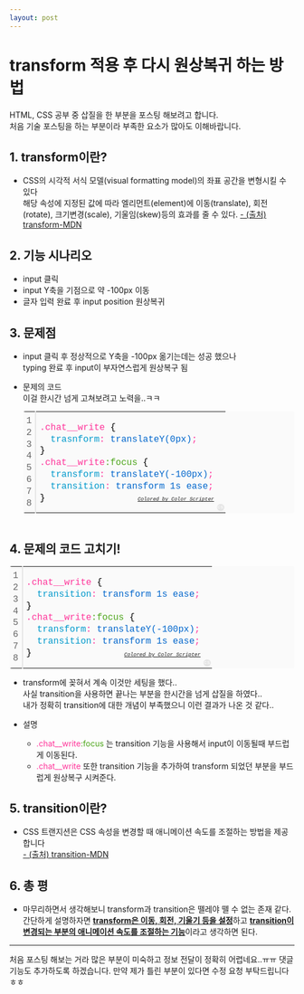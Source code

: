 ```yaml
---
layout: post
---
```


# transform 적용 후 다시 원상복귀 하는 방법

HTML, CSS 공부 중 삽질을 한 부분을 포스팅 해보려고 합니다. <br>
처음 기술 포스팅을 하는 부분이라 부족한 요소가 많아도 이해바랍니다.

## 1. transform이란?

- CSS의 시각적 서식 모델(visual formatting model)의 좌표 공간을 변형시킬 수 있다<br> 해당 속성에 지정된 값에 따라 엘리먼트(element)에 이동(translate), 회전(rotate), 크기변경(scale), 기울임(skew)등의 효과를 줄 수 있다. [ - (출처) transform-MDN](https://developer.mozilla.org/ko/docs/Web/CSS/transform)

## 2. 기능 시나리오

- input 클릭
- input Y축을 기점으로 약 -100px 이동
- 글자 입력 완료 후 input position 원상복귀<br>

## 3. 문제점

- input 클릭 후 정상적으로 Y축을 -100px 옮기는데는 성공 했으나<br>
  typing 완료 후 input이 부자연스럽게 원상복구 됨

- 문제의 코드 <br>
  이걸 한시간 넘게 고쳐보려고 노력을..ㅋㅋ

    <center>
    <div class="colorscripter-code" style="color:#010101;font-family:Consolas, 'Liberation Mono', Menlo, Courier, monospace !important; position:relative !important;overflow:auto"><table class="colorscripter-code-table" style="margin:0;padding:0;border:none;background-color:#fafafa;border-radius:4px;" cellspacing="0" cellpadding="0"><tr><td style="padding:6px;border-right:2px solid #e5e5e5"><div style="margin:0;padding:0;word-break:normal;text-align:right;color:#666;font-family:Consolas, 'Liberation Mono', Menlo, Courier, monospace !important;line-height:130%"><div style="line-height:130%">1</div><div style="line-height:130%">2</div><div style="line-height:130%">3</div><div style="line-height:130%">4</div><div style="line-height:130%">5</div><div style="line-height:130%">6</div><div style="line-height:130%">7</div><div style="line-height:130%">8</div></div></td><td style="padding:6px 0;text-align:left"><div style="margin:0;padding:0;color:#010101;font-family:Consolas, 'Liberation Mono', Menlo, Courier, monospace !important;line-height:130%"><div style="padding:0 6px; white-space:pre; line-height:130%"><span style="color:#ff3399">.chat__write&nbsp;</span>{<span style="color:#0099cc"></span></div><div style="padding:0 6px; white-space:pre; line-height:130%"><span style="color:#0099cc">&nbsp;&nbsp;trasnform</span><span style="color:#ff3399">:</span><span style="color:#0066cc">&nbsp;translateY(0px)</span><span style="color:#ff3399">;</span><span style="color:#0066cc"></span></div><div style="padding:0 6px; white-space:pre; line-height:130%"><span style="color:#0066cc"></span>}<span style="color:#ff3399"></span></div><div style="padding:0 6px; white-space:pre; line-height:130%"><span style="color:#ff3399"></span></div><div style="padding:0 6px; white-space:pre; line-height:130%"><span style="color:#ff3399">.chat__write</span><span style="color:#4DA51B">:focus&nbsp;</span><span style="color:#ff3399"></span>{<span style="color:#0099cc"></span></div><div style="padding:0 6px; white-space:pre; line-height:130%"><span style="color:#0099cc">&nbsp;&nbsp;transform</span><span style="color:#ff3399">:</span><span style="color:#0066cc">&nbsp;translateY(-100px)</span><span style="color:#ff3399">;</span><span style="color:#0099cc"></span></div><div style="padding:0 6px; white-space:pre; line-height:130%"><span style="color:#0099cc">&nbsp;&nbsp;transition</span><span style="color:#ff3399">:</span><span style="color:#0066cc">&nbsp;transform&nbsp;1s&nbsp;ease</span><span style="color:#ff3399">;</span><span style="color:#0066cc"></span></div><div style="padding:0 6px; white-space:pre; line-height:130%"><span style="color:#0066cc"></span>}</div></div><div style="text-align:right;margin-top:-13px;margin-right:5px;font-size:9px;font-style:italic"><a href="http://colorscripter.com/info#e" target="_blank" style="color:#e5e5e5text-decoration:none">Colored by Color Scripter</a></div></td><td style="vertical-align:bottom;padding:0 2px 4px 0"><a href="http://colorscripter.com/info#e" target="_blank" style="text-decoration:none;color:white"><span style="font-size:9px;word-break:normal;background-color:#e5e5e5;color:white;border-radius:10px;padding:1px">cs</span></a></td></tr></table></div>
    </center>
    <br>

## 4. 문제의 코드 고치기!

<center>
<div class="colorscripter-code" style="color:#010101;font-family:Consolas, 'Liberation Mono', Menlo, Courier, monospace !important; position:relative !important;overflow:auto"><table class="colorscripter-code-table" style="margin:0;padding:0;border:none;background-color:#fafafa;border-radius:4px;" cellspacing="0" cellpadding="0"><tr><td style="padding:6px;border-right:2px solid #e5e5e5"><div style="margin:0;padding:0;word-break:normal;text-align:right;color:#666;font-family:Consolas, 'Liberation Mono', Menlo, Courier, monospace !important;line-height:130%"><div style="line-height:130%">1</div><div style="line-height:130%">2</div><div style="line-height:130%">3</div><div style="line-height:130%">4</div><div style="line-height:130%">5</div><div style="line-height:130%">6</div><div style="line-height:130%">7</div><div style="line-height:130%">8</div></div></td><td style="padding:6px 0;text-align:left"><div style="margin:0;padding:0;color:#010101;font-family:Consolas, 'Liberation Mono', Menlo, Courier, monospace !important;line-height:130%"><div style="padding:0 6px; white-space:pre; line-height:130%"><span style="color:#ff3399">.chat__write&nbsp;</span>{<span style="color:#0099cc"></span></div><div style="padding:0 6px; white-space:pre; line-height:130%"><span style="color:#0099cc">&nbsp;&nbsp;transition</span><span style="color:#ff3399">:</span><span style="color:#0066cc">&nbsp;transform&nbsp;1s&nbsp;ease</span><span style="color:#ff3399">;</span><span style="color:#0066cc"></span></div><div style="padding:0 6px; white-space:pre; line-height:130%"><span style="color:#0066cc"></span>}<span style="color:#ff3399"></span></div><div style="padding:0 6px; white-space:pre; line-height:130%"><span style="color:#ff3399"></span></div><div style="padding:0 6px; white-space:pre; line-height:130%"><span style="color:#ff3399">.chat__write</span><span style="color:#4DA51B">:focus&nbsp;</span><span style="color:#ff3399"></span>{<span style="color:#0099cc"></span></div><div style="padding:0 6px; white-space:pre; line-height:130%"><span style="color:#0099cc">&nbsp;&nbsp;transform</span><span style="color:#ff3399">:</span><span style="color:#0066cc">&nbsp;translateY(-100px)</span><span style="color:#ff3399">;</span><span style="color:#0099cc"></span></div><div style="padding:0 6px; white-space:pre; line-height:130%"><span style="color:#0099cc">&nbsp;&nbsp;transition</span><span style="color:#ff3399">:</span><span style="color:#0066cc">&nbsp;transform&nbsp;1s&nbsp;ease</span><span style="color:#ff3399">;</span><span style="color:#0066cc"></span></div><div style="padding:0 6px; white-space:pre; line-height:130%"><span style="color:#0066cc"></span>}</div></div><div style="text-align:right;margin-top:-13px;margin-right:5px;font-size:9px;font-style:italic"><a href="http://colorscripter.com/info#e" target="_blank" style="color:#e5e5e5text-decoration:none">Colored by Color Scripter</a></div></td><td style="vertical-align:bottom;padding:0 2px 4px 0"><a href="http://colorscripter.com/info#e" target="_blank" style="text-decoration:none;color:white"><span style="font-size:9px;word-break:normal;background-color:#e5e5e5;color:white;border-radius:10px;padding:1px">cs</span></a></td></tr></table></div>
</center>

- transform에 꽂혀서 계속 이것만 세팅을 했다.. <br>
  사실 transition을 사용하면 끝나는 부분을 한시간을 넘게 삽질을 하였다.. <br>
  내가 정확히 transition에 대한 개념이 부족했으니 이런 결과가 나온 것 같다..

- 설명
  - <span style="color:#ff3399">.chat\_\_write</span><span style="color:#4DA51B">:focus&nbsp;</span>는 transition 기능을 사용해서 input이 이동될때 부드럽게 이동된다.
  - <span style="color:#ff3399">.chat\_\_write</span><span style="color:#4DA51B"></span> 또한 transition 기능을 추가하여 transform 되었던 부분을 부드럽게 원상복구 시켜준다.

## 5. transition이란?

- CSS 트랜지션은 CSS 속성을 변경할 때 애니메이션 속도를 조절하는 방법을 제공합니다 <br>
  [ - (출처) transition-MDN](https://developer.mozilla.org/ko/docs/Web/CSS/CSS_Transitions/Using_CSS_transitions)

## 6. 총 평

- 마무리하면서 생각해보니 transform과 transition은 뗄레야 뗄 수 없는 존재 같다.<br>
  간단하게 설명하자면 <strong><u>transform은 이동, 회전, 기울기 등을 설정</u></strong>하고 <strong><u>transition이 변경되는 부분의 애니메이션 속도를 조절하는 기능</u></strong>이라고 생각하면 된다.

---

처음 포스팅 해보는 거라 많은 부분이 미숙하고 정보 전달이 정확히 어렵네요..ㅠㅠ 댓글기능도 추가하도록 하겠습니다. 만약 제가 틀린 부분이 있다면 수정 요청 부탁드립니다 ㅎㅎ

